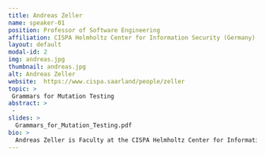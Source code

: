 ```yaml
---
title: Andreas Zeller
name: speaker-01
position: Professor of Software Engineering
affiliation: CISPA Helmholtz Center for Information Security (Germany)
layout: default
modal-id: 2
img: andreas.jpg
thumbnail: andreas.jpg
alt: Andreas Zeller
website:  https://www.cispa.saarland/people/zeller
topic: >
 Grammars for Mutation Testing
abstract: > 
 -
slides: >
  Grammars_for_Mutation_Testing.pdf
bio: >
  Andreas Zeller is Faculty at the CISPA Helmholtz Center for Information Security, and professor for Software Engineering at Saarland University, both in Saarbrücken, Germany. His research concerns the analysis of large software systems and their development process. In 2010, Zeller was inducted as Fellow of the ACM for his contributions to automated debugging and mining software archives, for which he also was awarded 10-year impact awards from ACM SIGSOFT and ICSE. In 2011, he received an ERC Advanced Grant, Europe's highest and most prestigious individual research grant, for work on specification mining and test case generation. In 2013, Zeller co-founded Testfabrik AG, a start-up on automatic testing of Web applications, where he chairs the supervisory board.  In 2018, he received the highest research award of ACM SIGSOFT, the Outstanding Research Award.
---
```

